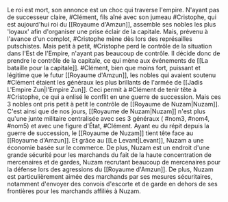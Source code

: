 Le roi est mort, son annonce est un choc qui traverse l'empire. N'ayant pas de successeur claire, #Clément, fils aîné avec son jumeau #Cristophe, qui est aujourd'hui roi du [[Royaume d'Amzun]], assemble ses nobles les plus 'loyaux' afin d'organiser une prise éclair de la capitale. Mais, prévenu à l'avance d'un complot, #Cristophe mène dès lors des représailles putschistes. Mais petit à petit, #Cristophe perd le contrôle de la situation dans l'Est de l'Empire, n'ayant pas beaucoup de contrôle. Il décide donc de prendre le contrôle de la capitale, ce qui mène aux événements de [[La bataille pour la capitale]]. #Clément, bien que moins fort, puissant et légitime que le futur [[Royaume d'Amzun]], les nobles qui avaient soutenu #Clément étaient les généraux les plus brillants de l'armée de [[Jadis L'Empire Zun|l'Empire Zun]]. Ceci permit à #Clément de tenir tête à #Cristophe, ce qui a enlisé le conflit en une guerre de succession. Mais ces 3 nobles ont pris petit à petit le contrôle de [[Royaume de Nuzam|Nuzam]]. C'est ainsi que de nos jours, [[Royaume de Nuzam|Nuzam]] n'est plus qu'une junte militaire centralisée avec ses 3 généraux ( #nom3, #nom4, #nom5) et avec une figure d'État, #Clément. Ayant eu du répit depuis la guerre de succession, le [[Royaume de Nuzam]] tient tête face au [[Royaume d'Amzun]]. Et grâce au [[Le Levant|Levant]], Nuzam a une économie basée sur le commerce. De plus, Nuzam est un endroit d'une grande sécurité pour les marchands du fait de la haute concentration de mercenaires et de gardes, Nuzam recrutant beaucoup de mercenaires pour la défense lors des agressions du [[Royaume d'Amzun]]. De plus, Nuzam est particulièrement aimée des marchands par ses mesures sécuritaires, notamment d'envoyer des convois d'escorte et de garde en dehors de ses frontières pour les marchands affiliés à Nuzam.
